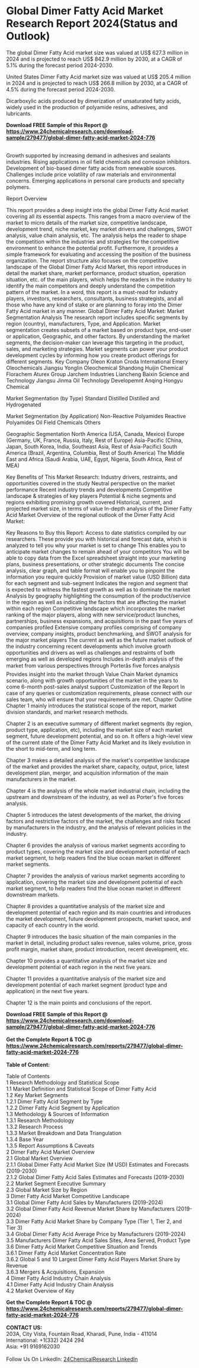 <h1>Global Dimer Fatty Acid Market Research Report 2024(Status and Outlook)</h1><p>The global Dimer Fatty Acid market size was valued at US$ 627.3 million in 2024 and is projected to reach US$ 842.9 million by 2030, at a CAGR of 5.1% during the forecast period 2024-2030.</p><p>
United States Dimer Fatty Acid market size was valued at US$ 205.4 million in 2024 and is projected to reach US$ 266.8 million by 2030, at a CAGR of 4.5% during the forecast period 2024-2030.</p><p>
Dicarboxylic acids produced by dimerization of unsaturated fatty acids, widely used in the production of polyamide resins, adhesives, and lubricants.</p><div><b>Download FREE Sample of this Report @ 
            <a href="https://www.24chemicalresearch.com/download-sample/279477/global-dimer-fatty-acid-market-2024-776">
            https://www.24chemicalresearch.com/download-sample/279477/global-dimer-fatty-acid-market-2024-776</a></b></div><br><p>
Growth supported by increasing demand in adhesives and sealants industries. Rising applications in oil field chemicals and corrosion inhibitors. Development of bio-based dimer fatty acids from renewable sources. Challenges include price volatility of raw materials and environmental concerns. Emerging applications in personal care products and specialty polymers.</p><p>
Report Overview</p><p>
 This report provides a deep insight into the global Dimer Fatty Acid market covering all its essential aspects. This ranges from a macro overview of the market to micro details of the market size, competitive landscape, development trend, niche market, key market drivers and challenges, SWOT analysis, value chain analysis, etc.
 The analysis helps the reader to shape the competition within the industries and strategies for the competitive environment to enhance the potential profit. Furthermore, it provides a simple framework for evaluating and accessing the position of the business organization. The report structure also focuses on the competitive landscape of the Global Dimer Fatty Acid Market, this report introduces in detail the market share, market performance, product situation, operation situation, etc. of the main players, which helps the readers in the industry to identify the main competitors and deeply understand the competition pattern of the market.
 In a word, this report is a must-read for industry players, investors, researchers, consultants, business strategists, and all those who have any kind of stake or are planning to foray into the Dimer Fatty Acid market in any manner.
 Global Dimer Fatty Acid Market: Market Segmentation Analysis
 The research report includes specific segments by region (country), manufacturers, Type, and Application. Market segmentation creates subsets of a market based on product type, end-user or application, Geographic, and other factors. By understanding the market segments, the decision-maker can leverage this targeting in the product, sales, and marketing strategies. Market segments can power your product development cycles by informing how you create product offerings for different segments.
 Key Company
 Oleon
 Kraton
 Croda International
 Emery Oleochemicals
 Jiangsu Yonglin Oleochemical
 Shandong Huijin Chemical
 Florachem
 Aturex Group
 Jarchem Industries
 Liancheng Baixin Science and Technology
 Jiangsu Jinma Oil Technology Developemnt
 Anqing Hongyu Chemical</p><p>
 Market Segmentation (by Type)
 Standard
 Distilled
 Distilled and Hydrogenated</p><p>
 Market Segmentation (by Application)
 Non-Reactive Polyamides
 Reactive Polyamides
 Oil Field Chemicals
 Others</p><p>
 Geographic Segmentation
North America (USA, Canada, Mexico)
Europe (Germany, UK, France, Russia, Italy, Rest of Europe)
Asia-Pacific (China, Japan, South Korea, India, Southeast Asia, Rest of Asia-Pacific)
South America (Brazil, Argentina, Columbia, Rest of South America)
The Middle East and Africa (Saudi Arabia, UAE, Egypt, Nigeria, South Africa, Rest of MEA)</p><p>
 Key Benefits of This Market Research:
Industry drivers, restraints, and opportunities covered in the study
Neutral perspective on the market performance
Recent industry trends and developments
Competitive landscape &amp; strategies of key players
Potential &amp; niche segments and regions exhibiting promising growth covered
Historical, current, and projected market size, in terms of value
In-depth analysis of the Dimer Fatty Acid Market
Overview of the regional outlook of the Dimer Fatty Acid Market:</p><p>
 Key Reasons to Buy this Report:
Access to date statistics compiled by our researchers. These provide you with historical and forecast data, which is analyzed to tell you why your market is set to change
This enables you to anticipate market changes to remain ahead of your competitors
You will be able to copy data from the Excel spreadsheet straight into your marketing plans, business presentations, or other strategic documents
The concise analysis, clear graph, and table format will enable you to pinpoint the information you require quickly
Provision of market value (USD Billion) data for each segment and sub-segment
Indicates the region and segment that is expected to witness the fastest growth as well as to dominate the market
Analysis by geography highlighting the consumption of the product/service in the region as well as indicating the factors that are affecting the market within each region
Competitive landscape which incorporates the market ranking of the major players, along with new service/product launches, partnerships, business expansions, and acquisitions in the past five years of companies profiled
Extensive company profiles comprising of company overview, company insights, product benchmarking, and SWOT analysis for the major market players
The current as well as the future market outlook of the industry concerning recent developments which involve growth opportunities and drivers as well as challenges and restraints of both emerging as well as developed regions
Includes in-depth analysis of the market from various perspectives through Porterâs five forces analysis
Provides insight into the market through Value Chain
Market dynamics scenario, along with growth opportunities of the market in the years to come
6-month post-sales analyst support
 Customization of the Report
 In case of any queries or customization requirements, please connect with our sales team, who will ensure that your requirements are met.
 Chapter Outline
 Chapter 1 mainly introduces the statistical scope of the report, market division standards, and market research methods.</p><p>
 Chapter 2 is an executive summary of different market segments (by region, product type, application, etc), including the market size of each market segment, future development potential, and so on. It offers a high-level view of the current state of the Dimer Fatty Acid Market and its likely evolution in the short to mid-term, and long term.</p><p>
 Chapter 3 makes a detailed analysis of the market's competitive landscape of the market and provides the market share, capacity, output, price, latest development plan, merger, and acquisition information of the main manufacturers in the market.</p><p>
 Chapter 4 is the analysis of the whole market industrial chain, including the upstream and downstream of the industry, as well as Porter's five forces analysis.</p><p>
 Chapter 5 introduces the latest developments of the market, the driving factors and restrictive factors of the market, the challenges and risks faced by manufacturers in the industry, and the analysis of relevant policies in the industry.</p><p>
 Chapter 6 provides the analysis of various market segments according to product types, covering the market size and development potential of each market segment, to help readers find the blue ocean market in different market segments.</p><p>
 Chapter 7 provides the analysis of various market segments according to application, covering the market size and development potential of each market segment, to help readers find the blue ocean market in different downstream markets.</p><p>
 Chapter 8 provides a quantitative analysis of the market size and development potential of each region and its main countries and introduces the market development, future development prospects, market space, and capacity of each country in the world.</p><p>
 Chapter 9 introduces the basic situation of the main companies in the market in detail, including product sales revenue, sales volume, price, gross profit margin, market share, product introduction, recent development, etc.</p><p>
 Chapter 10 provides a quantitative analysis of the market size and development potential of each region in the next five years.</p><p>
 Chapter 11 provides a quantitative analysis of the market size and development potential of each market segment (product type and application) in the next five years.</p><p>
 Chapter 12 is the main points and conclusions of the report.</p><div><b>Download FREE Sample of this Report @ 
            <a href="https://www.24chemicalresearch.com/download-sample/279477/global-dimer-fatty-acid-market-2024-776">
            https://www.24chemicalresearch.com/download-sample/279477/global-dimer-fatty-acid-market-2024-776</a></b></div><br><div><b>Get the Complete Report & TOC @ 
            <a href="https://www.24chemicalresearch.com/reports/279477/global-dimer-fatty-acid-market-2024-776">
            https://www.24chemicalresearch.com/reports/279477/global-dimer-fatty-acid-market-2024-776</a></b></div><br>
            <b>Table of Content:</b><p>Table of Contents<br />
 1 Research Methodology and Statistical Scope<br />
 1.1 Market Definition and Statistical Scope of Dimer Fatty Acid<br />
 1.2 Key Market Segments<br />
 1.2.1 Dimer Fatty Acid Segment by Type<br />
 1.2.2 Dimer Fatty Acid Segment by Application<br />
 1.3 Methodology & Sources of Information<br />
 1.3.1 Research Methodology<br />
 1.3.2 Research Process<br />
 1.3.3 Market Breakdown and Data Triangulation<br />
 1.3.4 Base Year<br />
 1.3.5 Report Assumptions & Caveats<br />
 2 Dimer Fatty Acid Market Overview<br />
 2.1 Global Market Overview<br />
 2.1.1 Global Dimer Fatty Acid Market Size (M USD) Estimates and Forecasts (2019-2030)<br />
 2.1.2 Global Dimer Fatty Acid Sales Estimates and Forecasts (2019-2030)<br />
 2.2 Market Segment Executive Summary<br />
 2.3 Global Market Size by Region<br />
 3 Dimer Fatty Acid Market Competitive Landscape<br />
 3.1 Global Dimer Fatty Acid Sales by Manufacturers (2019-2024)<br />
 3.2 Global Dimer Fatty Acid Revenue Market Share by Manufacturers (2019-2024)<br />
 3.3 Dimer Fatty Acid Market Share by Company Type (Tier 1, Tier 2, and Tier 3)<br />
 3.4 Global Dimer Fatty Acid Average Price by Manufacturers (2019-2024)<br />
 3.5 Manufacturers Dimer Fatty Acid Sales Sites, Area Served, Product Type<br />
 3.6 Dimer Fatty Acid Market Competitive Situation and Trends<br />
 3.6.1 Dimer Fatty Acid Market Concentration Rate<br />
 3.6.2 Global 5 and 10 Largest Dimer Fatty Acid Players Market Share by Revenue<br />
 3.6.3 Mergers & Acquisitions, Expansion<br />
 4 Dimer Fatty Acid Industry Chain Analysis<br />
 4.1 Dimer Fatty Acid Industry Chain Analysis<br />
 4.2 Market Overview of Key</p><div><b>Get the Complete Report & TOC @ 
            <a href="https://www.24chemicalresearch.com/reports/279477/global-dimer-fatty-acid-market-2024-776">
            https://www.24chemicalresearch.com/reports/279477/global-dimer-fatty-acid-market-2024-776</a></b></div><br><b>CONTACT US:</b><br>
            203A, City Vista, Fountain Road, Kharadi, Pune, India - 411014<br>
            International: +1(332) 2424 294<br>
            Asia: +91 9169162030 <br><br>
            Follow Us On LinkedIn: <a href="https://www.linkedin.com/company/24chemicalresearch/">24ChemicalResearch LinkedIn</a>